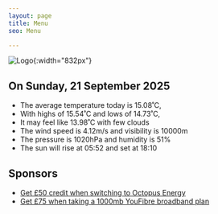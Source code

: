 ```yaml
---
layout: page
title: Menu
seo: Menu

---
```


![Logo](/images/logo.jpg){:width="832px"}

<!-- weather_marker starts -->
## On Sunday, 21 September 2025

- The average temperature today is 15.08˚C,
- With highs of 15.54˚C and lows of 14.73˚C,
- It may feel like 13.98˚C with few clouds
- The wind speed is 4.12m/s and visibility is 10000m
- The pressure is 1020hPa and humidity is 51%
- The sun will rise at 05:52 and set at 18:10

<!-- weather_marker ends -->

## Sponsors

- [Get £50 credit when switching to Octopus Energy](https://bit.ly/3oD1nnS)
- [Get £75 when taking a 1000mb YouFibre broadband plan](https://aklam.io/91zWhU?)

